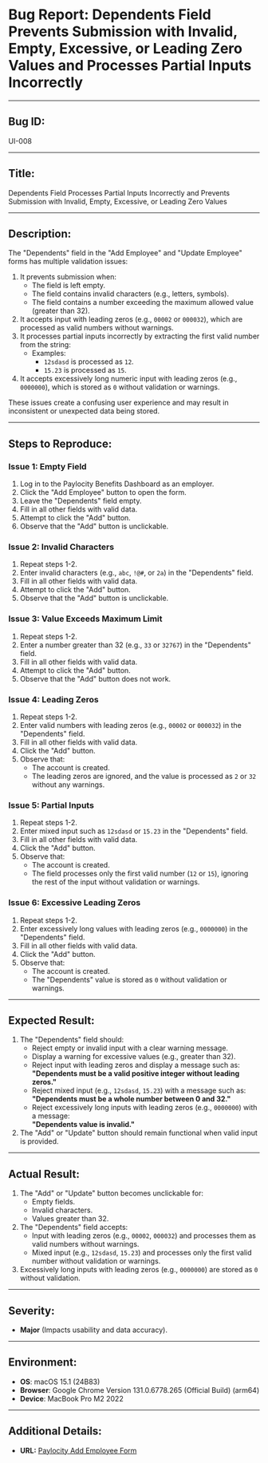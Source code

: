 # Bug Report: Dependents Field Prevents Submission with Invalid, Empty, Excessive, or Leading Zero Values and Processes Partial Inputs Incorrectly

---

## Bug ID:
UI-008

---

## Title:
Dependents Field Processes Partial Inputs Incorrectly and Prevents Submission with Invalid, Empty, Excessive, or Leading Zero Values

---

## Description:
The "Dependents" field in the "Add Employee" and "Update Employee" forms has multiple validation issues:
1. It prevents submission when:
   - The field is left empty.
   - The field contains invalid characters (e.g., letters, symbols).
   - The field contains a number exceeding the maximum allowed value (greater than 32).
2. It accepts input with leading zeros (e.g., `00002` or `000032`), which are processed as valid numbers without warnings.
3. It processes partial inputs incorrectly by extracting the first valid number from the string:
   - Examples:
     - `12sdasd` is processed as `12`.
     - `15.23` is processed as `15`.
4. It accepts excessively long numeric input with leading zeros (e.g., `0000000`), which is stored as `0` without validation or warnings.

These issues create a confusing user experience and may result in inconsistent or unexpected data being stored.

---

## Steps to Reproduce:
### Issue 1: Empty Field
1. Log in to the Paylocity Benefits Dashboard as an employer.
2. Click the "Add Employee" button to open the form.
3. Leave the "Dependents" field empty.
4. Fill in all other fields with valid data.
5. Attempt to click the "Add" button.
6. Observe that the "Add" button is unclickable.

### Issue 2: Invalid Characters
1. Repeat steps 1-2.
2. Enter invalid characters (e.g., `abc`, `!@#`, or `2a`) in the "Dependents" field.
3. Fill in all other fields with valid data.
4. Attempt to click the "Add" button.
5. Observe that the "Add" button is unclickable.

### Issue 3: Value Exceeds Maximum Limit
1. Repeat steps 1-2.
2. Enter a number greater than 32 (e.g., `33` or `32767`) in the "Dependents" field.
3. Fill in all other fields with valid data.
4. Attempt to click the "Add" button.
5. Observe that the "Add" button does not work.

### Issue 4: Leading Zeros
1. Repeat steps 1-2.
2. Enter valid numbers with leading zeros (e.g., `00002` or `000032`) in the "Dependents" field.
3. Fill in all other fields with valid data.
4. Click the "Add" button.
5. Observe that:
   - The account is created.
   - The leading zeros are ignored, and the value is processed as `2` or `32` without any warnings.

### Issue 5: Partial Inputs
1. Repeat steps 1-2.
2. Enter mixed input such as `12sdasd` or `15.23` in the "Dependents" field.
3. Fill in all other fields with valid data.
4. Click the "Add" button.
5. Observe that:
   - The account is created.
   - The field processes only the first valid number (`12` or `15`), ignoring the rest of the input without validation or warnings.

### Issue 6: Excessive Leading Zeros
1. Repeat steps 1-2.
2. Enter excessively long values with leading zeros (e.g., `0000000`) in the "Dependents" field.
3. Fill in all other fields with valid data.
4. Click the "Add" button.
5. Observe that:
   - The account is created.
   - The "Dependents" value is stored as `0` without validation or warnings.

---

## Expected Result:
1. The "Dependents" field should:
   - Reject empty or invalid input with a clear warning message.
   - Display a warning for excessive values (e.g., greater than 32).
   - Reject input with leading zeros and display a message such as:  
     **"Dependents must be a valid positive integer without leading zeros."**
   - Reject mixed input (e.g., `12sdasd`, `15.23`) with a message such as:  
     **"Dependents must be a whole number between 0 and 32."**
   - Reject excessively long inputs with leading zeros (e.g., `0000000`) with a message:  
     **"Dependents value is invalid."**
2. The "Add" or "Update" button should remain functional when valid input is provided.

---

## Actual Result:
1. The "Add" or "Update" button becomes unclickable for:
   - Empty fields.
   - Invalid characters.
   - Values greater than 32.
2. The "Dependents" field accepts:
   - Input with leading zeros (e.g., `00002`, `000032`) and processes them as valid numbers without warnings.
   - Mixed input (e.g., `12sdasd`, `15.23`) and processes only the first valid number without validation or warnings.
3. Excessively long inputs with leading zeros (e.g., `0000000`) are stored as `0` without validation.

---

## Severity:
- **Major** (Impacts usability and data accuracy).

---

## Environment:
- **OS**: macOS 15.1 (24B83)  
- **Browser**: Google Chrome Version 131.0.6778.265 (Official Build) (arm64)  
- **Device**: MacBook Pro M2 2022  

---

## Additional Details:
- **URL:** [Paylocity Add Employee Form](https://wmxrwq14uc.execute-api.us-east-1.amazonaws.com/Prod/Account/Login)
